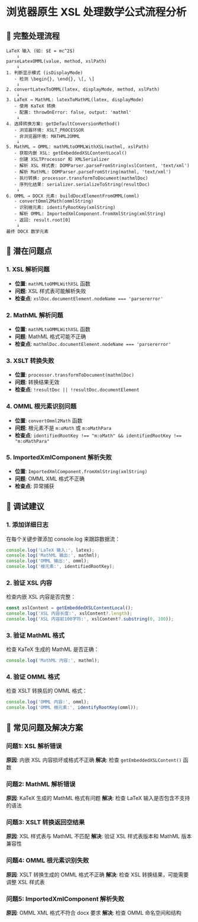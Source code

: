 # 浏览器原生 XSL 处理数学公式流程分析

## 🔄 完整处理流程

```
LaTeX 输入 (如: $E = mc^2$)
    ↓
parseLatexOMML(value, method, xslPath)
    ↓
1. 判断显示模式 (isDisplayMode)
   - 检测 \begin{}, \end{}, \[, \]
    ↓
2. convertLatexToOMML(latex, displayMode, method, xslPath)
    ↓
3. LaTeX → MathML: latexToMathML(latex, displayMode)
   - 使用 KaTeX 转换
   - 配置: throwOnError: false, output: 'mathml'
    ↓
4. 选择转换方案: getDefaultConversionMethod()
   - 浏览器环境: XSLT_PROCESSOR
   - 非浏览器环境: MATHML2OMML
    ↓
5. MathML → OMML: mathMLtoOMMLWithXSL(mathml, xslPath)
   - 获取内嵌 XSL: getEmbeddedXSLContentLocal()
   - 创建 XSLTProcessor 和 XMLSerializer
   - 解析 XSL 样式表: DOMParser.parseFromString(xslContent, 'text/xml')
   - 解析 MathML: DOMParser.parseFromString(mathml, 'text/xml')
   - 执行转换: processor.transformToDocument(mathmlDoc)
   - 序列化结果: serializer.serializeToString(resultDoc)
    ↓
6. OMML → DOCX 元素: buildDocxElementFromOMML(omml)
   - convertOmml2Math(ommlString)
   - 识别根元素: identifyRootKey(xmlString)
   - 解析 OMML: ImportedXmlComponent.fromXmlString(xmlString)
   - 返回: result.root[0]
    ↓
最终 DOCX 数学元素
```

## 🚨 潜在问题点

### 1. XSL 解析问题
- **位置**: `mathMLtoOMMLWithXSL` 函数
- **问题**: XSL 样式表可能解析失败
- **检查点**: `xslDoc.documentElement.nodeName === 'parsererror'`

### 2. MathML 解析问题
- **位置**: `mathMLtoOMMLWithXSL` 函数
- **问题**: MathML 格式可能不正确
- **检查点**: `mathmlDoc.documentElement.nodeName === 'parsererror'`

### 3. XSLT 转换失败
- **位置**: `processor.transformToDocument(mathmlDoc)`
- **问题**: 转换结果无效
- **检查点**: `!resultDoc || !resultDoc.documentElement`

### 4. OMML 根元素识别问题
- **位置**: `convertOmml2Math` 函数
- **问题**: 根元素不是 `m:oMath` 或 `m:oMathPara`
- **检查点**: `identifiedRootKey !== "m:oMath" && identifiedRootKey !== "m:oMathPara"`

### 5. ImportedXmlComponent 解析失败
- **位置**: `ImportedXmlComponent.fromXmlString(xmlString)`
- **问题**: OMML XML 格式不正确
- **检查点**: 异常捕获

## 🔧 调试建议

### 1. 添加详细日志
在每个关键步骤添加 console.log 来跟踪数据流：

```javascript
console.log('LaTeX 输入:', latex);
console.log('MathML 输出:', mathml);
console.log('OMML 输出:', omml);
console.log('根元素:', identifiedRootKey);
```

### 2. 验证 XSL 内容
检查内嵌 XSL 内容是否完整：

```javascript
const xslContent = getEmbeddedXSLContentLocal();
console.log('XSL 内容长度:', xslContent?.length);
console.log('XSL 内容前100字符:', xslContent?.substring(0, 100));
```

### 3. 验证 MathML 格式
检查 KaTeX 生成的 MathML 是否正确：

```javascript
console.log('MathML 内容:', mathml);
```

### 4. 验证 OMML 格式
检查 XSLT 转换后的 OMML 格式：

```javascript
console.log('OMML 内容:', omml);
console.log('OMML 根元素:', identifyRootKey(omml));
```

## 🎯 常见问题及解决方案

### 问题1: XSL 解析错误
**原因**: 内嵌 XSL 内容损坏或格式不正确
**解决**: 检查 `getEmbeddedXSLContent()` 函数

### 问题2: MathML 解析错误
**原因**: KaTeX 生成的 MathML 格式有问题
**解决**: 检查 LaTeX 输入是否包含不支持的语法

### 问题3: XSLT 转换返回空结果
**原因**: XSL 样式表与 MathML 不匹配
**解决**: 验证 XSL 样式表版本和 MathML 版本兼容性

### 问题4: OMML 根元素识别失败
**原因**: XSLT 转换生成的 OMML 格式不正确
**解决**: 检查 XSL 转换结果，可能需要调整 XSL 样式表

### 问题5: ImportedXmlComponent 解析失败
**原因**: OMML XML 格式不符合 docx 要求
**解决**: 检查 OMML 命名空间和结构
